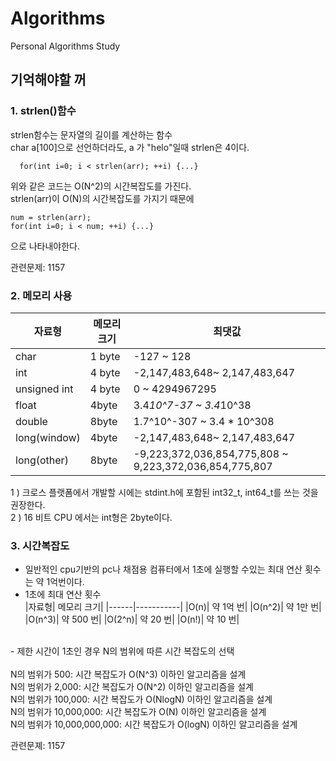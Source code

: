 # Algorithms

Personal Algorithms Study

## 기억해야할 꺼

### 1. strlen()함수

strlen함수는 문자열의 길이를 계산하는 함수<br>
char a[100]으로 선언하더라도, a 가 "helo"일때 strlen은 4이다.

```
  for(int i=0; i < strlen(arr); ++i) {...}
```
위와 같은 코드는 O(N^2)의 시간복잡도를 가진다.<br>
strlen(arr)이 O(N)의 시간복잡도를 가지기 때문에

```
num = strlen(arr);
for(int i=0; i < num; ++i) {...}
```
으로 나타내야한다.

관련문제: 1157

### 2. 메모리 사용

|자료형| 메모리 크기|최댓값|
|------|-----------|-----------------------|
|char| 1 byte| -127  ~ 128|  
|int| 4 byte| -2,147,483,648~ 2,147,483,647| 
|unsigned int| 4 byte| 0 ~ 4294967295|
|float|4byte| 3.4*10^7-37 ~ 3.4*10^38|
|double|8byte| 1.7^10^-307 ~ 3.4 * 10^308|
|long(window)|4byte|-2,147,483,648~ 2,147,483,647|
|long(other)|8byte|-9,223,372,036,854,775,808 ~ 9,223,372,036,854,775,807|


1 ) 크로스 플랫폼에서 개발할 시에는 stdint.h에 포함된 int32_t, int64_t를 쓰는 것을 권장한다. <br>
2 ) 16 비트 CPU 에서는 int형은 2byte이다.<br>

### 3. 시간복잡도<br>
- 일반적인 cpu기반의 pc나 채점용 컴퓨터에서 1초에 실행할 수있는 최대 연산 횟수는 약 1억번이다.<br>
- 1초에 최대 연산 횟수 <br>
|자료형| 메모리 크기|
|------|-----------|
|O(n)| 약 1억 번| 
|O(n^2)| 약 1만 번|
|O(n^3)| 약 500 번|
|O(2^n)| 약 20 번|
|O(n!)| 약 10 번|
<br>
- 제한 시간이 1초인 경우 N의 범위에 따른 시간 복잡도의 선택<br>
<br>
N의 범위가 500: 시간 복잡도가 O(N^3) 이하인 알고리즘을 설계<br>
N의 범위가 2,000: 시간 복잡도가 O(N^2) 이하인 알고리즘을 설계<br>
N의 범위가 100,000: 시간 복잡도가 O(NlogN) 이하인 알고리즘을 설계<br>
N의 범위가 10,000,000: 시간 복잡도가 O(N) 이하인 알고리즘을 설계<br>
N의 범위가 10,000,000,000: 시간 복잡도가 O(logN) 이하인 알고리즘을 설계<br>







관련문졔: 1157


